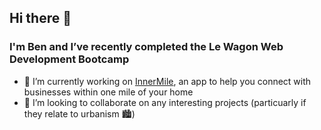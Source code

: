 ## Hi there 👋
### I'm Ben and I’ve recently completed the Le Wagon Web Development Bootcamp

- 🔭 I’m currently working on [InnerMile](https://www.innermile.org), an app to help you connect with businesses within one mile of your home
- 👯 I’m looking to collaborate on any interesting projects (particuarly if they relate to urbanism 🏙)
